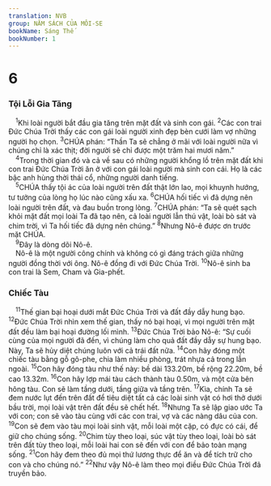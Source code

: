 ```yaml
---
translation: NVB
group: NĂM SÁCH CỦA MÔI-SE
bookName: Sáng Thế 
bookNumber: 1
---
```


<div class="title"><h1>6</h1><h3>Tội Lỗi Gia Tăng </h3></div>
<span class="verse sa_6_1"> <sup>1</sup>Khi loài người bắt đầu gia tăng trên mặt đất và sinh con gái. </span>
<span class="verse sa_6_2"><sup>2</sup>Các con trai Đức Chúa Trời thấy các con gái loài người xinh đẹp bèn cưới làm vợ những người họ chọn. </span>
<span class="verse sa_6_3"><sup>3</sup>CHÚA phán: “Thần Ta sẽ chẳng ở mãi với loài người nữa vì chúng chỉ là xác thịt; đời người sẽ chỉ được một trăm hai mươi năm.” <br/></span>
<span class="verse sa_6_4"> <sup>4</sup>Trong thời gian đó và cả về sau có những người khổng lồ trên mặt đất khi con trai Đức Chúa Trời ăn ở với con gái loài người mà sinh con cái. Họ là các bậc anh hùng thời thái cổ, những người danh tiếng. <br/></span>
<span class="verse sa_6_5"> <sup>5</sup>CHÚA thấy tội ác của loài người trên đất thật lớn lao, mọi khuynh hướng, tư tưởng của lòng họ lúc nào cũng xấu xa. </span>
<span class="verse sa_6_6"><sup>6</sup>CHÚA hối tiếc vì đã dựng nên loài người trên đất, và đau buồn trong lòng. </span>
<span class="verse sa_6_7"><sup>7</sup>CHÚA phán: “Ta sẽ quét sạch khỏi mặt đất mọi loài Ta đã tạo nên, cả loài người lẫn thú vật, loài bò sát và chim trời, vì Ta hối tiếc đã dựng nên chúng.” </span>
<span class="verse sa_6_8"><sup>8</sup>Nhưng Nô-ê được ơn trước mặt CHÚA. <br/></span>
<span class="verse sa_6_9"> <sup>9</sup>Đây là dòng dõi Nô-ê. <br/> Nô-ê là một người công chính và không có gì đáng trách giữa những người đồng thời với ông. Nô-ê đồng đi với Đức Chúa Trời. </span>
<span class="verse sa_6_10"><sup>10</sup>Nô-ê sinh ba con trai là Sem, Cham và Gia-phết. <br/></span>
<div class="title"><h3>Chiếc Tàu </h3></div>
<span class="verse sa_6_11"> <sup>11</sup>Thế gian bại hoại dưới mắt Đức Chúa Trời và đất đầy dẫy hung bạo. </span>
<span class="verse sa_6_12"><sup>12</sup>Đức Chúa Trời nhìn xem thế gian, thấy nó bại hoại, vì mọi người trên mặt đất đều làm bại hoại đường lối mình. </span>
<span class="verse sa_6_13"><sup>13</sup>Đức Chúa Trời bảo Nô-ê: “Sự cuối cùng của mọi người đã đến, vì chúng làm cho quả đất đầy dẫy sự hung bạo. Này, Ta sẽ hủy diệt chúng luôn với cả trái đất nữa. </span>
<span class="verse sa_6_14"><sup>14</sup>Con hãy đóng một chiếc tàu bằng gỗ gô-phe, chia làm nhiều phòng, trát nhựa cả trong lẫn ngoài. </span>
<span class="verse sa_6_15"><sup>15</sup>Con hãy đóng tàu như thế này: bề dài 133.20m, bề rộng 22.20m, bề cao 13.32m. </span>
<span class="verse sa_6_16"><sup>16</sup>Con hãy lợp mái tàu cách thành tàu 0.50m, và một cửa bên hông tàu. Con sẽ làm tầng dưới, tầng giữa và tầng trên. </span>
<span class="verse sa_6_17"><sup>17</sup>Kìa, chính Ta sẽ đem nước lụt đến trên đất để tiêu diệt tất cả các loài sinh vật có hơi thở dưới bầu trời, mọi loài vật trên đất đều sẽ chết hết. </span>
<span class="verse sa_6_18"><sup>18</sup>Nhưng Ta sẽ lập giao ước Ta với con; con sẽ vào tàu cùng với các con trai, vợ và các nàng dâu của con. </span>
<span class="verse sa_6_19"><sup>19</sup>Con sẽ đem vào tàu mọi loài sinh vật, mỗi loài một cặp, có đực có cái, để giữ cho chúng sống. </span>
<span class="verse sa_6_20"><sup>20</sup>Chim tùy theo loại, súc vật tùy theo loại, loài bò sát trên đất tùy theo loại, mỗi loài hai con sẽ đến với con để bảo toàn mạng sống. </span>
<span class="verse sa_6_21"><sup>21</sup>Con hãy đem theo đủ mọi thứ lương thực để ăn và để tích trữ cho con và cho chúng nó.” </span>
<span class="verse sa_6_22"><sup>22</sup>Như vậy Nô-ê làm theo mọi điều Đức Chúa Trời đã truyền bảo. <br/></span>
